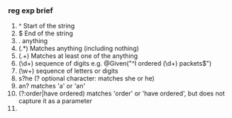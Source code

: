 ### reg exp brief
1. ^ Start of the string
2. $ End of the string
3. . anything
4. (.*) Matches anything (including nothing)
5. (.+) Matches at least one of the anything
6. (\\d+) sequence of digits e.g. @Given("^I ordered (\\d+) packets$")
7. (\\w+) sequence of letters or digits
8. s?he (? optional character: matches she or he)
9. an? matches 'a' or 'an'
10. (?:order|have ordered) matches 'order' or 'have ordered', but does not capture it as a parameter
11. 
